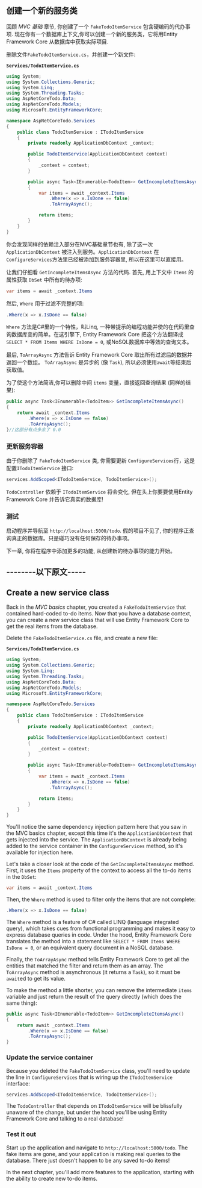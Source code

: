 ## 创建一个新的服务类

回顾 *MVC 基础* 章节, 你创建了一个 `FakeTodoItemService` 包含硬编码的代办事项. 现在你有一个数据库上下文,你可以创建一个新的服务类，它将用Entity Framework Core 从数据库中获取实际项目.

删除文件`FakeTodoItemService.cs`，并创建一个新文件:

**`Services/TodoItemService.cs`**

```csharp
using System;
using System.Collections.Generic;
using System.Linq;
using System.Threading.Tasks;
using AspNetCoreTodo.Data;
using AspNetCoreTodo.Models;
using Microsoft.EntityFrameworkCore;

namespace AspNetCoreTodo.Services
{
    public class TodoItemService : ITodoItemService
    {
        private readonly ApplicationDbContext _context;

        public TodoItemService(ApplicationDbContext context)
        {
            _context = context;
        }

        public async Task<IEnumerable<TodoItem>> GetIncompleteItemsAsync()
        {
            var items = await _context.Items
                .Where(x => x.IsDone == false)
                .ToArrayAsync();

            return items;
        }
    }
}
```

你会发现同样的依赖注入部分在MVC基础章节也有, 除了这一次 `ApplicationDbContext` 被注入到服务。`ApplicationDbContext` 在`ConfigureServices`方法里已经被添加到服务容器里, 所以在这里可以直接用。

让我们仔细看 `GetIncompleteItemsAsync` 方法的代码. 首先, 用上下文中 `Items` 的属性获取 `DbSet` 中所有的待办项:

```csharp
var items = await _context.Items
```

然后, `Where` 用于过滤不完整的项:

```csharp
.Where(x => x.IsDone == false)
```

`Where` 方法是C#里的一个特性，叫Linq, 一种带提示的编程功能并使的在代码里查询数据库变的简单。在这引擎下, Entity Framework Core 把这个方法翻译成 `SELECT * FROM Items WHERE IsDone = 0`, 或NoSQL数据库中等效的查询文本。

最后, `ToArrayAsync` 方法告诉 Entity Framework Core 取出所有过滤后的数据并返回一个数组。 `ToArrayAsync` 是异步的 (像 `Task`), 所以必须使用`await`等结束后获取值。

为了使这个方法简洁,你可以删除中间 `items` 变量，直接返回查询结果 (同样的结果):

```csharp
public async Task<IEnumerable<TodoItem>> GetIncompleteItemsAsync()
{
    return await _context.Items
        .Where(x => x.IsDone == false)
        .ToArrayAsync();
}//这部分有点多余了 0.0
```

### 更新服务容器

由于你删除了 `FakeTodoItemService` 类, 你需要更新 `ConfigureServices`行，这是配置`ITodoItemService` 接口:

```csharp
services.AddScoped<ITodoItemService, TodoItemService>();
```

`TodoController` 依赖于 `ITodoItemService` 将会变化, 但在头上你要要使用Entity Framework Core 并告诉它真实的数据库!

### 测试

启动程序并导航至 `http://localhost:5000/todo`. 假的项目不见了, 你的程序正查询真正的数据库。只是碰巧没有任何保存的待办事项。

下一章, 你将在程序中添加更多的功能, 从创建新的待办事项的能力开始。


## --------以下原文-----


## Create a new service class

Back in the *MVC basics* chapter, you created a `FakeTodoItemService` that contained hard-coded to-do items. Now that you have a database context, you can create a new service class that will use Entity Framework Core to get the real items from the database.

Delete the `FakeTodoItemService.cs` file, and create a new file:

**`Services/TodoItemService.cs`**

```csharp
using System;
using System.Collections.Generic;
using System.Linq;
using System.Threading.Tasks;
using AspNetCoreTodo.Data;
using AspNetCoreTodo.Models;
using Microsoft.EntityFrameworkCore;

namespace AspNetCoreTodo.Services
{
    public class TodoItemService : ITodoItemService
    {
        private readonly ApplicationDbContext _context;

        public TodoItemService(ApplicationDbContext context)
        {
            _context = context;
        }

        public async Task<IEnumerable<TodoItem>> GetIncompleteItemsAsync()
        {
            var items = await _context.Items
                .Where(x => x.IsDone == false)
                .ToArrayAsync();

            return items;
        }
    }
}
```

You'll notice the same dependency injection pattern here that you saw in the MVC basics chapter, except this time it's the `ApplicationDbContext` that gets injected into the service. The `ApplicationDbContext` is already being added to the service container in the `ConfigureServices` method, so it's available for injection here.

Let's take a closer look at the code of the `GetIncompleteItemsAsync` method. First, it uses the `Items` property of the context to access all the to-do items in the `DbSet`:

```csharp
var items = await _context.Items
```

Then, the `Where` method is used to filter only the items that are not complete:

```csharp
.Where(x => x.IsDone == false)
```

The `Where` method is a feature of C# called LINQ (language integrated query), which takes cues from functional programming and makes it easy to express database queries in code. Under the hood, Entity Framework Core translates the method into a statement like `SELECT * FROM Items WHERE IsDone = 0`, or an equivalent query document in a NoSQL database.

Finally, the `ToArrayAsync` method tells Entity Framework Core to get all the entities that matched the filter and return them as an array. The `ToArrayAsync` method is asynchronous (it returns a `Task`), so it must be `await`ed to get its value.

To make the method a little shorter, you can remove the intermediate `items` variable and just return the result of the query directly (which does the same thing):

```csharp
public async Task<IEnumerable<TodoItem>> GetIncompleteItemsAsync()
{
    return await _context.Items
        .Where(x => x.IsDone == false)
        .ToArrayAsync();
}
```

### Update the service container

Because you deleted the `FakeTodoItemService` class, you'll need to update the line in `ConfigureServices` that is wiring up the `ITodoItemService` interface:

```csharp
services.AddScoped<ITodoItemService, TodoItemService>();
```

The `TodoController` that depends on `ITodoItemService` will be blissfully unaware of the change, but under the hood you'll be using Entity Framework Core and talking to a real database!

### Test it out

Start up the application and navigate to `http://localhost:5000/todo`. The fake items are gone, and your application is making real queries to the database. There just doesn't happen to be any saved to-do items!

In the next chapter, you'll add more features to the application, starting with the ability to create new to-do items.
